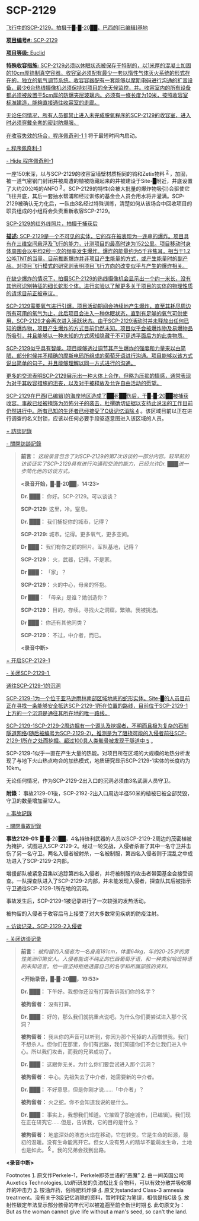 # SCP-2129
                        


<a shape='rect' href='http://scp-wiki-cn.wdfiles.com/local--files/scp-2129/001' />

飞行中的SCP-2129。拍摄于█-█-20██，巴西的[已编辑]基地



**项目编号#:**  SCP-2129

**项目等级:**  Euclid

**特殊收容措施:**  SCP-2129必须以休眠状态被保存于特制的，以1米厚的混凝土加固的10cm厚钨制真空容器。收容室必须配有最少一套以惰性气体灭火系统的形式存在的，独立的氧气调节系统。收容容器配有一套能够以摩斯电码进行沟通的扩音设备，最少6台热线摄像机必须保持对项目的全天候监控，并。收容室内的所有设备都必须被放置于5cm厚的防爆夹层玻璃内。必须有一條长度为10米，按照收容室标准建造，能夠直接通往收容室的走廊。

无论任何情况，所有人员都禁止进入未完成脱氧程序的SCP-2129的收容室，进入时必须穿戴全套的密封防爆服。

在收容失效的场合，程序佩奇利-1<sup class='footnoteref'>
 <a shape='rect' class='footnoteref' id='footnoteref-1' href='javascript:;' onclick='WIKIDOT.page.utils.scrollToReference(&apos;footnote-1&apos;)'>1</a>
</sup>将于最短时间内启动。


<a shape='rect' class='collapsible-block-link' href='javascript:;'>+&#160;&#31243;&#24207;&#20329;&#22855;&#21033;-1</a>

<a shape='rect' class='collapsible-block-link' href='javascript:;'>-&#160;Hide&#160;&#31243;&#24207;&#20329;&#22855;&#21033;-1</a>

一座150米深，以与SCP-2129的收容室墙壁材质相同的钨和Zetix物料<sup class='footnoteref'>
 <a shape='rect' class='footnoteref' id='footnoteref-2' href='javascript:;' onclick='WIKIDOT.page.utils.scrollToReference(&apos;footnote-2&apos;)'>2</a>
</sup>，加固，被一道气密钢门封闭并被周遭的植被隐藏起来的井被建设于Site-█附近，井底设置了大约20公吨的ANFO<sup class='footnoteref'>
 <a shape='rect' class='footnoteref' id='footnoteref-3' href='javascript:;' onclick='WIKIDOT.page.utils.scrollToReference(&apos;footnote-3&apos;)'>3</a>
</sup>。SCP-2129的特性(会被大批量的爆炸物吸引)会驱使它飞往井底，其后一套抽水帮浦和经过训练的基金会人员会用水将井灌满。SCP-2129被确认无力化后，一队由3名经过特殊训练，清楚如何从该场合中回收项目的职员组成的小组将会负责重新收容SCP-2129。




<a shape='rect' href='http://scp-wiki-cn.wdfiles.com/local--files/scp-2129/002' />

SCP-2129的红外线照片，拍摄于捕获后



**描述:**  SCP-2129是一个不可见的实体，它的存在被表现为一连串的爆炸。项目具有在三维空间悬浮及飞行的能力，计测项目的最高时速为152公里。项目移动时身体周围会以平均2秒一次的频率发生爆炸。爆炸的能量约为5千兆焦耳，相当于1.2公吨TNT的当量。目前推断爆炸并非项目产生能量的方式，或产生能量时的副产品。对项目飞行模式的研究则表明项目飞行方向的改变似乎与产生的爆炸相关。

在缺少爆炸的情况下，拍摄SCP-2129的热线摄像机会显示出一个约一米长，没有其他可识别特征的细长蛇形个体。进行实验以了解更多关于项目的实体的物理性质的请求目前正被审议。

SCP-2129需要氧气进行引爆，项目活动期间会持续地产生爆炸，直至其耗尽周边所有可用的氧气为止，此后项目会进入一种休眠状态，直到有足够的氧气可供使用，SCP-2129才会再次进入活跃状态。由于SCP-2129活动时并未释放出任何已知的爆炸物，项目产生爆炸的方式目前仍然未知。项目似乎会被爆炸物及易爆物品所吸引，并且能够以一种未知的方式感知隐藏于不可穿透平面后方的此类物质。

SCP-2129似乎具有智能。项目能够透过调节其产生爆炸的强度和力量来以由简陋，部分时候并不精确的摩斯电码所组成的葡萄牙语进行沟通。项目能够以该方式说出简单的句子，并且能够理解以同一方式进行的沟通。

更多的交流表明SCP-2129展示出一种大体上合作，但略为压抑的情感，通常表现为对于其收容措施的沮丧，以及对于被释放及允许自由活动的愿望。

SCP-2129在巴西[已编辑]的海岸地区造成了██死██伤后，于█-█-20██被捕获收容。事故已经被掩饰为恐怖分子的袭击，杜撰确切证据以支持此说法的工作目前仍然进行中。所有已知的生还者已经接受了C级记忆消除<sup class='footnoteref'>
 <a shape='rect' class='footnoteref' id='footnoteref-4' href='javascript:;' onclick='WIKIDOT.page.utils.scrollToReference(&apos;footnote-4&apos;)'>4</a>
</sup>。该区域目前以正在进行调查的名义封锁，应该以任何必要手段驱逐意图进入该区域的人员。


<a shape='rect' class='collapsible-block-link' href='javascript:;'>+&#160;&#35370;&#35527;&#35352;&#37636;</a>

<a shape='rect' class='collapsible-block-link' href='javascript:;'>-&#160;&#38364;&#38281;&#35370;&#35527;&#35352;&#37636;</a>


> **前言：**  *这段录音包含了对SCP-2129的第7次访谈的一部分内容。较早前的访谈证实了SCP-2129具有进行沟通和交流的能力，已经允许Dr. ███进一步简化他的访谈方式。* 
> 
> **<录音开始，█-█-20██，14:23>** 
> 
> **Dr. ███：**  你好。SCP-2129。可以谈谈？
> 
> **SCP-2129:**  这里，冷。窒息。
> 
> **Dr. ███：**  我们捕捉你的城市，记得？
> 
> **SCP-2129:**  城市。记得。更多氧气，更多空间。
> 
> **Dr ███：**  我们有你之前的照片。军队基地，记得？
> 
> **SCP-2129：**  火，武器，记得。不是家。
> 
> **Dr ███：**  「家」？
> 
> **SCP-2129：**  火的中心，母亲的怀抱。
> 
> **Dr ███：**  「母亲」是谁？她创造你？
> 
> **SCP-2129：**  目的，存续。寻找火之洞窟。繁殖。我被挑选。
> 
> **Dr ███：**  你还有其他同类？
> 
> **SCP-2129：**  不过，中介者，而已。
> 
> **<录音中断>** 
> 





<a shape='rect' class='collapsible-block-link' href='javascript:;'>+&#160;&#24320;&#21551;SCP-2129-1</a>

<a shape='rect' class='collapsible-block-link' href='javascript:;'>-&#160;&#20851;&#38381;SCP-2129-1&#160;</a>

<a shape='rect' href='http://scp-wiki-cn.wdfiles.com/local--files/scp-2129/003' />

通往SCP-2129-1的沉洞



SCP-2129-1为一个位于亚马逊雨林南部区域地底的蛇形实体。Site-█的人员目前正在寻找一条能够安全抵达SCP-2129-1所在位置的路线，目前位于SCP-2129-1上方的一个沉洞是通往其所在地的唯一路线。

SCP-2129-1SCP-2129-2周边掘有一个源头及挖掘者，不明而且极为复杂的石制隧道网络(随后被编号为SCP-2129-2)，推测是为了阻挠可能的入侵者前往SCP-2129-1所在之处而挖掘。超过100具人类骸骨被发现于隧道中<sup class='footnoteref'>
 <a shape='rect' class='footnoteref' id='footnoteref-5' href='javascript:;' onclick='WIKIDOT.page.utils.scrollToReference(&apos;footnote-5&apos;)'>5</a>
</sup>。

SCP-2129-1似乎一直在产生大量的热能。对项目所在区域的大规模的地热分析发现了与地下火山热点吻合的加热模式，地质研究显示SCP-2129-1实体的长度约为10km。

无论任何情况，作为SCP-2129-2出入口的沉洞必须由3名武装人员守卫。

**附錄：**  事故2129-01後，SCP-2192-2出入口周边半径50米的植被已被全部焚毁，守卫的数量增加至12人。





<a shape='rect' class='collapsible-block-link' href='javascript:;'>+&#160;&#20107;&#25925;&#35352;&#37636;</a>

<a shape='rect' class='collapsible-block-link' href='javascript:;'>-&#160;&#38364;&#38281;&#20107;&#25925;&#35352;&#37636;</a>

**事故2129-01:**  █-█-20██，4名持锋利武器的人员以SCP-2129-2周边的茂密植被为掩护，试图进入SCP-2129-2。经过一轮交战，入侵者杀害了其中一名守卫并击伤了另一名守卫。两名入侵者被射杀，一名被制服，第四名入侵者则于混乱之中成功进入了SCP-2129-2内部。

增援部队被紧急召集以追踪第四名入侵者，并将被制服的攻击者带回基金会接受调查。一队探查队进入了SCP-2129-2内部，并未能发现入侵者，探查队其后被指示守卫通往SCP-2129-1所在地的沉洞。

事故发生后，SCP-2129-1被记录进行了一次较强的发热活动。

被拘留的入侵者于收容后马上接受了对大多数常见疾病的防疫注射。





<a shape='rect' class='collapsible-block-link' href='javascript:;'>+&#160;&#35775;&#35848;&#35760;&#24405;&#65292;SCP-2129-2&#20837;&#20405;&#32773;</a>

<a shape='rect' class='collapsible-block-link' href='javascript:;'>-&#160;&#20851;&#38381;&#35775;&#35848;&#35760;&#24405;</a>


> **前言：**  *被拘留的入侵者为一名身高181cm，体重64kg，年约20-25岁的男性美洲印第安人。入侵者能说不纯正的巴西葡萄牙语，和一种类似哈班特语的未知语言。他一直坚持拒绝透露自己的名字和所属部族的资料。* 
> 
> **<开始录音，█-█-20██，19:53>** 
> 
> **Dr. ███：**  下午好。我想你还没有打算告诉我们你的名字？
> 
> **被拘留者：**  没有打算。
> 
> **Dr. ███：**  好的，那么我们就挑重点说吧。为什么你们要尝试进入那个沉洞？
> 
> **被拘留者：**  我从你的声音可以听到，你因为那个死掉的人而憎恨我。我们不想杀人。但你们在那里，你们有武器，我们知道你们不会让我们进入中心。所以我们攻击，而我的兄弟成功了。
> 
> **Dr. ███：**  这跟你无关。为什么你们要尝试进入那个沉洞？
> 
> **被拘留者：**  中心。先祖失去了中介者，她需要新的中介者。
> 
> **Dr. ███：**  不好意思，但是你刚才说……「中介者」？
> 
> **被拘留者：**  火之蛇。你不会知道我说的是什么。
> 
> **Dr. ███：**  事实上，我想我们知道。它摧毁了那座城市，[已编辑]。我们现在正在研究它……但是，告诉我，它的目的是什么？
> 
> **被拘留者：**  地底深处的液态火焰在移动，它在转变。它是生命的起源，最初的温暖。没有生命能离开它。但女人没有男人的精华不能萌发生命，土地也是如此。<sup class='footnoteref'>
 <a shape='rect' class='footnoteref' id='footnoteref-6' href='javascript:;' onclick='WIKIDOT.page.utils.scrollToReference(&apos;footnote-6&apos;)'>6</a>
</sup>。我的兄弟会找到出路。
> 

**<录音中断>** 





Footnotes
<a shape='rect' href='javascript:;' onclick='WIKIDOT.page.utils.scrollToReference(&apos;footnoteref-1&apos;)'>1</a>. 原文作Perkele-1，Perkele即芬兰语的“恶魔”
<a shape='rect' href='javascript:;' onclick='WIKIDOT.page.utils.scrollToReference(&apos;footnoteref-2&apos;)'>2</a>. 由一间英国公司Auxetics Technologies, Ltd所研发的负泊松比复合物料，可以有效分散并吸收爆炸的冲击力
<a shape='rect' href='javascript:;' onclick='WIKIDOT.page.utils.scrollToReference(&apos;footnoteref-3&apos;)'>3</a>. 铵油炸药，俗称肥料炸弹
<a shape='rect' href='javascript:;' onclick='WIKIDOT.page.utils.scrollToReference(&apos;footnoteref-4&apos;)'>4</a>. 原文为standard Class-3 amnesia treatment。没有关于3级记忆消除的资料，暂时判定为笔误，相信是指C级
<a shape='rect' href='javascript:;' onclick='WIKIDOT.page.utils.scrollToReference(&apos;footnoteref-5&apos;)'>5</a>. 放射性碳定年法显示部分骸骨的年代可以被追遡至前全新世时期
<a shape='rect' href='javascript:;' onclick='WIKIDOT.page.utils.scrollToReference(&apos;footnoteref-6&apos;)'>6</a>. 此句原文为：But as the woman cannot give life without a man's seed, so can't the land.



                    